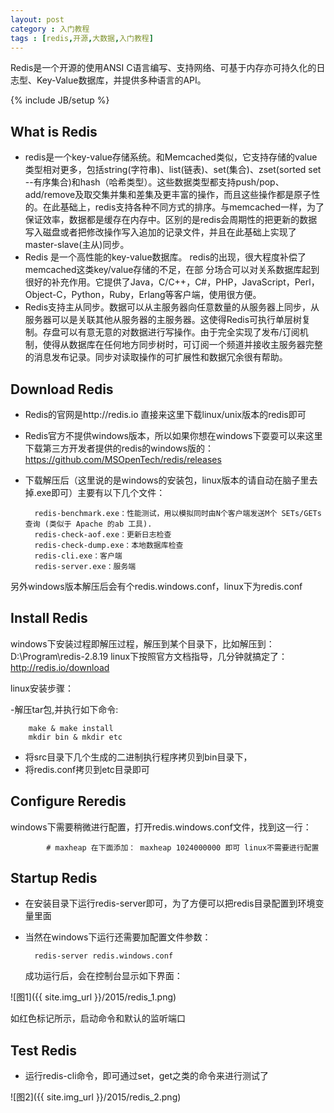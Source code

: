 ```yaml
---
layout: post
category : 入门教程 
tags : [redis,开源,大数据,入门教程]
---
```


 Redis是一个开源的使用ANSI C语言编写、支持网络、可基于内存亦可持久化的日志型、Key-Value数据库，并提供多种语言的API。
 
<!--break-->

{% include JB/setup %}


## What is Redis
- redis是一个key-value存储系统。和Memcached类似，它支持存储的value类型相对更多，包括string(字符串)、list(链表)、set(集合)、zset(sorted set --有序集合)和hash（哈希类型）。这些数据类型都支持push/pop、add/remove及取交集并集和差集及更丰富的操作，而且这些操作都是原子性的。在此基础上，redis支持各种不同方式的排序。与memcached一样，为了保证效率，数据都是缓存在内存中。区别的是redis会周期性的把更新的数据写入磁盘或者把修改操作写入追加的记录文件，并且在此基础上实现了master-slave(主从)同步。
- Redis 是一个高性能的key-value数据库。 redis的出现，很大程度补偿了memcached这类key/value存储的不足，在部 分场合可以对关系数据库起到很好的补充作用。它提供了Java，C/C++，C#，PHP，JavaScript，Perl，Object-C，Python，Ruby，Erlang等客户端，使用很方便。
- Redis支持主从同步。数据可以从主服务器向任意数量的从服务器上同步，从服务器可以是关联其他从服务器的主服务器。这使得Redis可执行单层树复制。存盘可以有意无意的对数据进行写操作。由于完全实现了发布/订阅机制，使得从数据库在任何地方同步树时，可订阅一个频道并接收主服务器完整的消息发布记录。同步对读取操作的可扩展性和数据冗余很有帮助。

## Download Redis
- Redis的官网是http://redis.io 直接来这里下载linux/unix版本的redis即可
- Redis官方不提供windows版本，所以如果你想在windows下耍耍可以来这里下载第三方开发者提供的redis的windows版的：https://github.com/MSOpenTech/redis/releases
- 下载解压后（这里说的是windows的安装包，linux版本的请自动在脑子里去掉.exe即可）主要有以下几个文件：

        redis-benchmark.exe：性能测试，用以模拟同时由N个客户端发送M个 SETs/GETs 查询 (类似于 Apache 的ab 工具).
        redis-check-aof.exe：更新日志检查
        redis-check-dump.exe：本地数据库检查
        redis-cli.exe：客户端
        redis-server.exe：服务端

另外windows版本解压后会有个redis.windows.conf，linux下为redis.conf

## Install Redis

windows下安装过程即解压过程，解压到某个目录下，比如解压到：D:\Program\redis-2.8.19 linux下按照官方文档指导，几分钟就搞定了：http://redis.io/download

linux安装步骤：

-解压tar包,并执行如下命令:

        make & make install
        mkdir bin & mkdir etc
- 将src目录下几个生成的二进制执行程序拷贝到bin目录下，
- 将redis.conf拷贝到etc目录即可


## Configure Reredis

windows下需要稍微进行配置，打开redis.windows.conf文件，找到这一行：

            # maxheap 在下面添加： maxheap 1024000000 即可 linux不需要进行配置

## Startup Redis
- 在安装目录下运行redis-server即可，为了方便可以把redis目录配置到环境变量里面 
- 当然在windows下运行还需要加配置文件参数：
    
        redis-server redis.windows.conf       
    成功运行后，会在控制台显示如下界面：
    
![图1]({{ site.img_url }}/2015/redis_1.png)

如红色标记所示，启动命令和默认的监听端口

## Test Redis
- 运行redis-cli命令，即可通过set，get之类的命令来进行测试了


![图2]({{ site.img_url }}/2015/redis_2.png)



